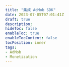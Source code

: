 ```yaml
---
title: "集成 AdMob SDK"
date: 2023-07-05T07:01:41Z
draft: true
description: 
hideToc: false
enableToc: true
enableTocContent: false
tocPosition: inner
tags:
- AdMob
- Monetization
---
```


## 

